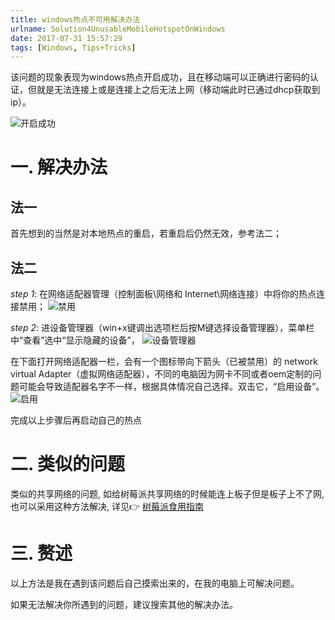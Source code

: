 ```yaml
---
title: windows热点不可用解决办法
urlname: Solution4UnusableMobileHotspotOnWindows
date: 2017-07-31 15:57:29
tags: [Windows, Tips+Tricks]
---
```

该问题的现象表现为windows热点开启成功，且在移动端可以正确进行密码的认证，但就是无法连接上或是连接上之后无法上网（移动端此时已通过dhcp获取到ip）。
<!-- more -->

![开启成功](https://cdn.safeandsound.cn/image/windows热点不可用解决办法/开启成功.png) 


# 一. 解决办法
## 法一
首先想到的当然是对本地热点的重启，若重启后仍然无效，参考法二；

## 法二
*step 1*:   在网络适配器管理（控制面板\网络和 Internet\网络连接）中将你的热点连接禁用；
![禁用](https://cdn.safeandsound.cn/image/windows热点不可用解决办法/禁用.png)

*step 2*:   进设备管理器（win+x键调出选项栏后按M键选择设备管理器），菜单栏中“查看”选中“显示隐藏的设备”，
![设备管理器](https://cdn.safeandsound.cn/image/windows热点不可用解决办法/设备管理器.png)

在下面打开网络适配器一栏，会有一个图标带向下箭头（已被禁用）的 network virtual Adapter（虚拟网络适配器），不同的电脑因为网卡不同或者oem定制的问题可能会导致适配器名字不一样，根据具体情况自己选择。双击它，“启用设备”。
![启用](https://cdn.safeandsound.cn/image/windows热点不可用解决办法/启用.png)

完成以上步骤后再启动自己的热点

# 二. 类似的问题
类似的共享网络的问题, 如给树莓派共享网络的时候能连上板子但是板子上不了网, 也可以采用这种方法解决, 详见👉 [树莓派食用指南](https://blog.safeandsound.cn/post/How2EatRaspberry.html#网线直连笔记本)

# 三. 赘述
以上方法是我在遇到该问题后自己摸索出来的，在我的电脑上可解决问题。

如果无法解决你所遇到的问题，建议搜索其他的解决办法。